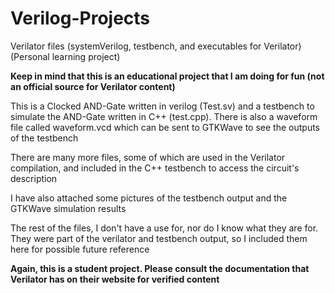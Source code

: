 # Verilog-Projects

Verilator files (systemVerilog, testbench, and executables for Verilator) (Personal learning project)

**Keep in mind that this is an educational project that I am doing for fun (not an official source for Verilator content)**

This is a Clocked AND-Gate written in verilog (Test.sv) and a testbench to simulate the AND-Gate written in C++ (test.cpp).
There is also a waveform file called waveform.vcd which can be sent to GTKWave to see the outputs of the testbench

There are many more files, some of which are used in the Verilator compilation, and included in the C++ testbench to access the circuit's description

I have also attached some pictures of the testbench output and the GTKWave simulation results

The rest of the files, I don't have a use for, nor do I know what they are for. They were part of the verilator and testbench output, so
I included them here for possible future reference

**Again, this is a student project. Please consult the documentation that Verilator has on their website for verified content**
